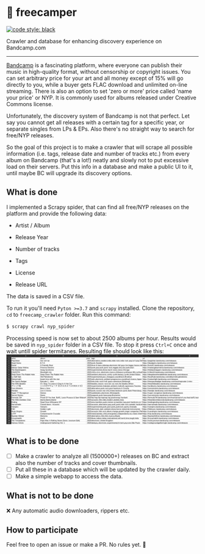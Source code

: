 # 🎵 freecamper
[![code style: black](https://img.shields.io/badge/code%20style-black-000000.svg)](https://github.com/psf/black)

Crawler and database for enhancing discovery experience on Bandcamp.com
***

[Bandcamp](https://bandcamp.com/) is a fascinating platform, where everyone can publish their music in high-quality format, without censorship or copyright issues. You can set arbitrary price for your art and all money except of 15% will go directly to you, while a buyer gets FLAC download and unlimited on-line streaming. There is also an option to set 'zero or more' price called 'name your price' or NYP. It is commonly used for albums released under Creative Commons license.

Unfortunately, the discovery system of Bandcamp is not that perfect. Let say you cannot get all releases with a certain tag for a specific year, or separate singles from LPs & EPs. Also there's no straight way to search for free/NYP releases.

So the goal of this project is to make a crawler that will scrape all possible information (i.e. tags, release date and number of tracks etc.) from every album on Bandcamp (that's a lot!) neatly and slowly not to put excessive load on their servers. Put this info in a database and make a public UI to it, until maybe BC will upgrade its discovery options.

## What is done

I implemented a Scrapy spider, that can find all free/NYP releases on the platform and provide the following data:

* Artist / Album

* Release Year

* Number of tracks

* Tags

* License

* Release URL

The data is saved in a CSV file.

To run it you'll need `Pyton >=3.7` and `scrapy` installed.
Clone the repository, `cd` to `freecamp_crawler` folder.
Run this command:
```bash
$ scrapy crawl nyp_spider
```
Processing speed is now set to about 2500 albums per hour.
Results would be saved in `nyp_spider` folder in a CSV file.
To stop it press `Ctrl+C` once and wait untill spider termitanes. 
Resulting file should look like this:
![CSV in LibreOffice](nyp_spider_test_output.png)

## What is to be done

- [ ] Make a crawler to analyze all (1500000+) releases on BC and extract also the number of tracks and cover thumbnails.
- [ ] Put all these in a database which will be updated by the crawler daily.
- [ ] Make a simple webapp to access the data.

## What is not to be done

❌ Any automatic audio downloaders, rippers etc.

## How to participate
Feel free to open an issue or make a PR. No rules yet. 🙂
